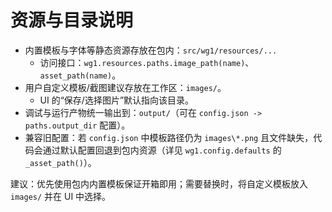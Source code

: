 # 资源与目录说明

- 内置模板与字体等静态资源存放在包内：`src/wg1/resources/...`
  - 访问接口：`wg1.resources.paths.image_path(name)`、`asset_path(name)`。
- 用户自定义模板/截图建议存放在工作区：`images/`。
  - UI 的“保存/选择图片”默认指向该目录。
- 调试与运行产物统一输出到：`output/`（可在 `config.json -> paths.output_dir` 配置）。
- 兼容旧配置：若 `config.json` 中模板路径仍为 `images\*.png` 且文件缺失，代码会通过默认配置回退到包内资源（详见 `wg1.config.defaults` 的 `_asset_path()`）。

建议：优先使用包内内置模板保证开箱即用；需要替换时，将自定义模板放入 `images/` 并在 UI 中选择。

